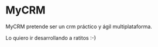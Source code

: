 # MyCRM
MyCRM pretende ser un crm práctico y ágil multiplataforma.

Lo quiero ir desarrollando a ratitos :-)
